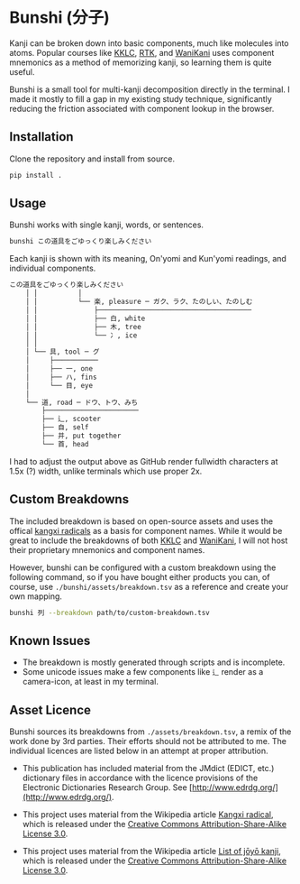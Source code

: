 # Bunshi (分子)
Kanji can be broken down into basic components, much like molecules into atoms. Popular courses like [KKLC](https://keystojapanese.com/klc/), [RTK](https://en.wikipedia.org/wiki/Remembering_the_Kanji_and_Remembering_the_Hanzi), and [WaniKani](https://www.wanikani.com/) uses component mnemonics as a method of memorizing kanji, so learning them is quite useful.

Bunshi is a small tool for multi-kanji decomposition directly in the terminal. I made it mostly to fill a gap in my existing study technique, significantly reducing the friction associated with component lookup in the browser.

## Installation
Clone the repository and install from source.

```bash
pip install .
```

## Usage
Bunshi works with single kanji, words, or sentences.

```bash
bunshi この道具をごゆっくり楽しみください
```

Each kanji is shown with its meaning, On'yomi and Kun'yomi readings, and individual components.

```bash
この道具をごゆっくり楽しみください
    │ │          │
    │ │          └── 楽, pleasure ─ ガク、ラク、たのしい、たのしむ
    │ │              ├──────────────────────────────────────
    │ │              ├── 白, white
    │ │              ├── 木, tree
    │ │              └── 冫, ice
    │ │
    │ └── 具, tool ─ グ
    │     ├───────────
    │     ├── 一, one
    │     ├── ハ, fins
    │     └── 目, eye
    │
    └── 道, road ─ ドウ、トウ、みち
        ├───────────────────────
        ├── 辶, scooter
        ├── 自, self
        ├── 并, put together
        └── 首, head
```
I had to adjust the output above as GitHub render fullwidth characters at 1.5x (?) width, unlike terminals which use proper 2x.

## Custom Breakdowns
The included breakdown is based on open-source assets and uses the offical [kangxi radicals](https://en.wikipedia.org/wiki/Kangxi_radical) as a basis for component names. While it would be great to include the breakdowns of both [KKLC](https://keystojapanese.com/klc/) and [WaniKani](https://www.wanikani.com/), I will not host their proprietary mnemonics and component names.

However, bunshi can be configured with a custom breakdown using the following command, so if you have bought either products you can, of course, use `./bunshi/assets/breakdown.tsv` as a reference and create your own mapping.

```bash
bunshi 列 --breakdown path/to/custom-breakdown.tsv
```

## Known Issues
- The breakdown is mostly generated through scripts and is incomplete. 
- Some unicode issues make a few components like `辶` render as a camera-icon, at least in my terminal.

## Asset Licence
Bunshi sources its breakdowns from `./assets/breakdown.tsv`, a remix of the work done by 3rd parties. Their efforts should not be attributed to me. The individual licences are listed below in an attempt at proper attribution.

- This publication has included material from the JMdict (EDICT, etc.) dictionary files in accordance with the licence provisions of the Electronic Dictionaries Research Group. See [http://www.edrdg.org/](http://www.edrdg.org/).

- This project uses material from the Wikipedia article [Kangxi radical](https://en.wikipedia.org/wiki/Kangxi_radical), which is released under the [Creative Commons Attribution-Share-Alike License 3.0](https://creativecommons.org/licenses/by-sa/3.0/).

- This project uses material from the Wikipedia article [List of jōyō kanji](https://en.wikipedia.org/wiki/List_of_j%C5%8Dy%C5%8D_kanji), which is released under the [Creative Commons Attribution-Share-Alike License 3.0](https://creativecommons.org/licenses/by-sa/3.0/).

